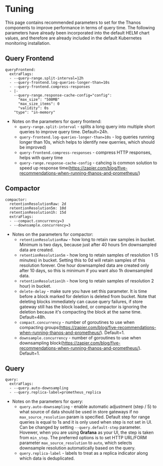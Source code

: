 # Tuning

This page contains recommended parameters to set for the Thanos components to improve performance in terms of query time.
The following parameters have already been incorporated into the default HELM chart values,
and therefore are already included in the default Kubernetes monitoring installation.

## Query Frontend

```
queryFrontend:
  extraFlags:
  - --query-range.split-interval=12h 
  - --query-frontend.log-queries-longer-than=10s
  - --query-frontend.compress-responses
  - |-
    --query-range.response-cache-config="config":
      "max_size": "500MB"
      "max_size_items": 0
      "validity": 0s
    "type": "in-memory"
```
* Notes on the parameters for query frontend:
  * `query-range.split-interval` - splits a long query into multiple short queries to improve query time. Default=24h.
  * `query-frontend.log-queries-longer-than=10s` - log queries running longer than 10s, which helps to identify new querries, which should be improved)
  * `query-frontend.compress-responses` - compress HTTP responses, helps with query time
  * `query-range.response-cache-config` - cahcing is common solution to speed up response time(https://zapier.com/blog/five-recommendations-when-running-thanos-and-prometheus/)

## Compactor

```
compactor:
  retentionResolutionRaw: 2d
  retentionResolution5m: 10d
  retentionResolution1h: 15d
  extraFlags:
  - --compact.concurrency=3
  - --downsample.concurrency=3
```

* Notes on the parameters for compactor:
  * `retentionResolutionRaw` - how long to retain raw samples in bucket. Minimum is two days, because just after 40 hours 5m downsampled data are created.
  * `retentionResolution5m` - how long to retain samples of resolution 1 (5 minutes) in bucket. Setting this to 0d will retain samples of this resolution forever. One hour downsampled data are created only after 10 days, so this is minimum if you want also 1h downsampled data.
  * `retentionResolution1h` -  how long to retain samples of resolution 2 hour) in bucket.
  * `delete-delay` - make sure you have set this parameter. It is time before a block marked for deletion is deleted from bucket. Note that deleting blocks immediately can cause query failures, if store gateway still has the block loaded, or compactor is ignoring the deletion because it's compacting the block at the same time. Default=48h.
  * `compact.concurrency` - number of goroutines to use when compacting groups(https://zapier.com/blog/five-recommendations-when-running-thanos-and-prometheus/). Default=1.
  * `downsample.concurrency` - number of goroutines to use when downsampling block(https://zapier.com/blog/five-recommendations-when-running-thanos-and-prometheus/). Default=1.

## Query

```
query:
  extraFlags:
  - --query.auto-downsampling
  - --query.replica-label=prometheus_replica
```

* Notes on the parameters for query:
  * `query.auto-downsampling` - enable automatic adjustment (step / 5) to what source of data should be used in store gateways if no `max_source_resolution` param is specified. Default step for range queries is equal to 1s and it is only used when step is not set in UI. Can be changed by setting `--query.default-step` parameter. Hovewer, when you are using **Grafana** as your UI, the step is taken from `min_step`. The preferred options is to set HTTP URL/FORM parameter `max_source_resolution` to `auto`, which selects downsample resolution automatically based on the query.
  * `query.replica-label` - labels to treat as a replica indicator along which data is deduplicated.
